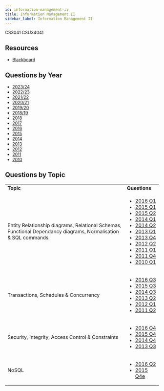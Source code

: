 ```yaml
---
id: information-management-ii
title: Information Management II
sidebar_label: Information Management II
---
```

CS3041
CSU34041

## Resources

-   [Blackboard](https://tcd.blackboard.com/webapps/blackboard/execute/announcement?method=search&context=course_entry&course_id=_52402_1&handle=announcements_entry&mode=view)

## Questions by Year

-   [2023/24](https://www.tcd.ie/academicregistry/exams/assets/local/Past%20Papers%202023-2024/Semester%201/CSU%20CS7%20STU%20STP/CSU%2034041-2%20Final%20Approved.pdf)
-   [2022/23](https://www.tcd.ie/academicregistry/exams/assets/local/past-papers202223/CSU/CSU34041-2.pdf)
-   [2021/22](https://www.tcd.ie/academicregistry/exams/assets/local/past-papers%20202122/SEM%201%20DREAMWEAVER%20UPLOADER%20PDF/CSU/CSU34041%20Final%202122.pdf)
-   [2020/21](https://www.tcd.ie/academicregistry/exams/assets/local/past-papers%20202021/CSU/CSU34041-1.pdf)
-   [2019/20](https://www.tcd.ie/academicregistry/exams/assets/local/past%20papers201920/CSU/CSU34041-1.PDF)
-   [2018/19](https://www.tcd.ie/academicregistry/exams/assets/local/past-papers2019/Semester%201%20Papers/CS/CS3041-1.PDF)
-   [2018](https://www.tcd.ie/academicregistry/exams/assets/local/past-papers2018/CS/CS3041-1.PDF)
-   [2017](https://www.tcd.ie/academicregistry/exams/assets/local/past-papers2017/CS/CS3041-1.PDF)
-   [2016](https://www.tcd.ie/academicregistry/exams/assets/local/past-papers2016/CS/CS3041-1.PDF)
-   [2015](https://www.tcd.ie/academicregistry/exams/assets/local/past-papers2015/Annuals%20Dec%2014/CS3041-1.pdf)
-   [2014](https://www.tcd.ie/academicregistry/exams/assets/local/past-papers2014/CS/CS30411.pdf)
-   [2013](https://www.tcd.ie/academicregistry/exams/assets/local/past-papers2013/CS/CS30411.pdf)
-   [2012](https://www.tcd.ie/Local/Exam_Papers/2012/XC/XCS30411.pdf)
-   [2011](https://www.tcd.ie/Local/Exam_Papers/2011/XC/XCS30411.pdf)
-   [2010](https://www.tcd.ie/Local/Exam_Papers/2010/XC/XCS30411.pdf)

## Questions by Topic

<table className="examQuestions">
      <tbody><tr>
          <td><strong>Topic</strong></td>
          <td><strong>Questions</strong></td>
      </tr>
      <tr>
          <td>Entity Relationship diagrams, Relational Schemas,<br />Functional Dependancy diagrams, Normalisation & SQL commands</td>
          <td>
              <ul className="questions">
          	<li><a href="https://www.tcd.ie/academicregistry/exams/assets/local/past-papers2016/CS/CS3041-1.PDF#page=2">2016 Q1</a></li>
              <li><a href="https://www.tcd.ie/academicregistry/exams/assets/local/past-papers2015/Annuals%20Dec%2014/CS3041-1.pdf#page=2">2015 Q1</a></li>
              <li><a href="https://www.tcd.ie/academicregistry/exams/assets/local/past-papers2015/Annuals%20Dec%2014/CS3041-1.pdf#page=4">2015 Q2</a></li>
              <li><a href="https://www.tcd.ie/academicregistry/exams/assets/local/past-papers2014/CS/CS30411.pdf#page=2">2014 Q1</a></li>
              <li><a href="https://www.tcd.ie/academicregistry/exams/assets/local/past-papers2014/CS/CS30411.pdf#page=3">2014 Q2</a></li>
              <li><a href="https://www.tcd.ie/academicregistry/exams/assets/local/past-papers2013/CS/CS30411.pdf#page=2">2013 Q1</a></li>
              <li><a href="https://www.tcd.ie/academicregistry/exams/assets/local/past-papers2013/CS/CS30411.pdf#page=6">2013 Q4</a></li>
                  <li><a href="https://www.tcd.ie/Local/Exam_Papers/2012/XC/XCS30411.pdf#page=3">2012 Q2</a></li>
                  <li><a href="https://www.tcd.ie/Local/Exam_Papers/2011/XC/XCS30411.pdf#page=2">2011 Q1</a></li>
              <li><a href="https://www.tcd.ie/Local/Exam_Papers/2011/XC/XCS30411.pdf#page=5">2011 Q4</a></li>
              <li><a href="https://www.tcd.ie/Local/Exam_Papers/2010/XC/XCS30411.pdf#page=2">2010 Q1</a></li>
              </ul>
          </td>
      </tr>
      <tr>
          <td>Transactions, Schedules & Concurrency</td>
          <td>
              <ul className="questions">
          	<li><a href="https://www.tcd.ie/academicregistry/exams/assets/local/past-papers2016/CS/CS3041-1.PDF#page=5">2016 Q3</a></li>
              <li><a href="https://www.tcd.ie/academicregistry/exams/assets/local/past-papers2015/Annuals%20Dec%2014/CS3041-1.pdf#page=6">2015 Q3</a></li>
              <li><a href="https://www.tcd.ie/academicregistry/exams/assets/local/past-papers2014/CS/CS30411.pdf#page=5">2014 Q3</a></li>
              <li><a href="https://www.tcd.ie/academicregistry/exams/assets/local/past-papers2013/CS/CS30411.pdf#page=3">2013 Q2</a></li>
              <li><a href="https://www.tcd.ie/Local/Exam_Papers/2012/XC/XCS30411.pdf#page=2">2012 Q1</a></li>
              <li><a href="https://www.tcd.ie/Local/Exam_Papers/2011/XC/XCS30411.pdf#page=4">2011 Q2</a></li>
              </ul>
          </td>
      </tr>
      <tr>
          <td>Security, Integrity, Access Control & Constraints</td>
          <td>
              <ul className="questions">
          	<li><a href="https://www.tcd.ie/academicregistry/exams/assets/local/past-papers2016/CS/CS3041-1.PDF#page=7">2016 Q4</a></li>
              <li><a href="https://www.tcd.ie/academicregistry/exams/assets/local/past-papers2015/Annuals%20Dec%2014/CS3041-1.pdf#page=8">2015 Q4</a></li>
              <li><a href="https://www.tcd.ie/academicregistry/exams/assets/local/past-papers2014/CS/CS30411.pdf#page=7">2014 Q4</a></li>
              <li><a href="https://www.tcd.ie/academicregistry/exams/assets/local/past-papers2013/CS/CS30411.pdf#page=5">2013 Q3</a></li>
              </ul>
          </td>
      </tr>
      <tr>
          <td>NoSQL</td>
          <td>
              <ul className="questions">
          	<li><a href="https://www.tcd.ie/academicregistry/exams/assets/local/past-papers2016/CS/CS3041-1.PDF#page=4">2016 Q2</a></li>
              <li><a href="https://www.tcd.ie/academicregistry/exams/assets/local/past-papers2015/Annuals%20Dec%2014/CS3041-1.pdf#page=9">2015 Q4e</a></li>
              </ul>
          </td>
      </tr>
  </tbody></table>
